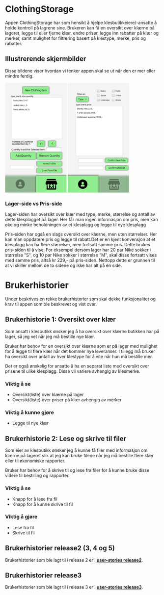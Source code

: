 # ClothingStorage

Appen ClothingStorage har som hensikt å hjelpe klesbutikkeiere/-ansatte å holde kontroll på lagrene sine. Brukeren kan få en oversikt over klærne på lageret, legge til eller fjerne klær, endre priser, legge inn rabatter på klær og merker, samt mulighet for filtrering basert på klestype, merke, pris og rabatter.

## Illustrerende skjermbilder
Disse bildene viser hvordan vi tenker appen skal se ut når den er mer eller mindre ferdig.

<img src="other-documentation/../../other-documentation/design-concept/storagePage.png" width="200"> <img src="other-documentation/../../other-documentation/design-concept/pricePage.png" width="200">

### Lager-side vs Pris-side

Lager-siden har oversikt over klær med type, merke, størrelse og antall av dette klesplagget på lager. Her får man ingen informasjon om pris, men kan øke og minke beholdningen av et klesplagg og legge til nye klesplagg

Pris-siden har også en slags oversikt over klærne, men uten størrelser. Her kan man oppdatere pris og legge til rabatt.Det er en kjent konvensjon at et klesplagg kan ha flere størrelser, men fortsatt samme pris. Dette brukes pris-siden til å vise. For eksempel dersom lager har 20 par Nike sokker i størrelse "S", og 10 par Nike sokker i størrelse "M", skal disse fortsatt vises med samme pris, altså kr 229,- på pris-siden. Nettopp dette er grunnen til at vi skiller mellom de to sidene og ikke har alt på én side.

# Brukerhistorier

Under beskrives en rekke brukerhistorier som skal dekke funksjonalitet og krav til appen som ble beskrevet og vist over.

## Brukerhistorie 1: Oversikt over klær
Som ansatt i klesbutikk ønsker jeg å ha oversikt over klærne butikken har på lager, så jeg vet når jeg må bestille nye klær.

Bruker har behov for en oversikt over klærne som er på lager med mulighet for å legge til flere klær når det kommer nye leveranser. I tillegg må bruker ha oversikt over antall av hver klestype for å vite når hun må bestille mer.

Det er også ønskelig for ansatte å ha en separat liste med oversikt over prisene til ulike klesplagg. Disse vil variere avhengig av klesmerke.

### Viktig å se
- Oversikt(liste) over klærne på lager
- Oversikt(liste) over priser på klær avhengig av merker

### Viktig å kunne gjøre
- Legge til nye klær

## Brukerhistorie 2: Lese og skrive til filer
Som eier av klesbutikk ønsker jeg å kunne få filer med informasjon om klærne på lageret slik at jeg kan bruke filene når jeg må bestille flere klær eller til økonomiske rapporter.

Bruker har behov for å skrive til og lese fra filer for å kunne bruke disse videre til bestilling og rapporter.

### Viktig å se
- Knapp for å lese fra fil
- Knapp for å kunne skrive til fil

### Viktig å gjøre
- Lese fra fil
- Skrive til fil

## Brukerhistorier release2 (3, 4 og 5)

Brukerhistorier som ble lagt til i release 2 er i **[user-stories release2](/docs/release2/user-stories.md)**.

## Brukerhistorier release3

Brukerhistorier som ble lagt til i release 3 er i **[user-stories release3](/docs/release3/user-stories.md)**.




